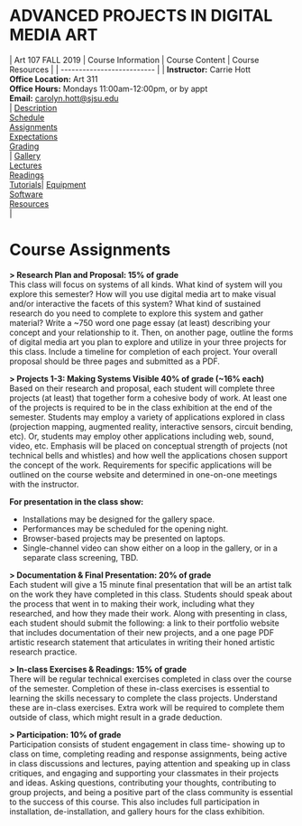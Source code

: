 # **ADVANCED PROJECTS IN DIGITAL MEDIA ART**

|  Art 107 FALL 2019  | Course Information  | Course Content | Course Resources |
| -------------------------- |
| **Instructor:** Carrie Hott <br> **Office Location:** Art 311 <br> **Office Hours:** Mondays 11:00am-12:00pm, or by appt <br> **Email:** carolyn.hott@sjsu.edu <br> | [Description](https://carriehott.github.io/sjsu-art107/#course-description) <br>  [Schedule](https://carriehott.github.io/sjsu-art107/schedule) <br> [Assignments](https://carriehott.github.io/sjsu-art107/assignments)<br>  [Expectations](https://carriehott.github.io/sjsu-art107/#course-expectations) <br>[Grading](https://carriehott.github.io/sjsu-art107/grading)<br>| [Gallery](https://carriehott.github.io/sjsu-art107/critiques)<br> [Lectures](https://carriehott.github.io/sjsu-art107/lectures)<br> [Readings](https://carriehott.github.io/sjsu-art107/readings) <br> [Tutorials](https://carriehott.github.io/sjsu-art107/tutorials)| [Equipment](https://carriehott.github.io/sjsu-art107/setup)<br> [Software](https://carriehott.github.io/sjsu-art107/programs) <br> [Resources](https://carriehott.github.io/sjsu-art107/resources) <br>|


# Course Assignments

**> Research Plan and Proposal: 15% of grade**<br>
This class will focus on systems of all kinds. What kind of system will you explore this semester? How will you use digital media art to make visual and/or interactive the facets of this system? What kind of sustained research do you need to complete to explore this system and gather material? Write a ~750 word one page essay (at least) describing your concept and your relationship to it. Then, on another page, outline the forms of digital media art you plan to explore and utilize in your three projects for this class. Include a timeline for completion of each project. Your overall proposal should be three pages and submitted as a PDF. <br>

**> Projects 1-3: Making Systems Visible 40% of grade (~16% each)**<br>
Based on their research and proposal, each student will complete three projects (at least) that together form a cohesive body of work. At least one of the projects is required to be in the class exhibition at the end of the semester. Students may employ a variety of applications explored in class (projection mapping, augmented reality, interactive sensors, circuit bending, etc). Or, students may employ other applications including web, sound, video, etc. Emphasis will be placed on conceptual strength of projects (not technical bells and whistles) and how well the applications chosen support the concept of the work. Requirements for specific applications will be outlined on the course website and determined in one-on-one meetings with the instructor. 

**For presentation in the class show:**
- Installations may be designed for the gallery space. 
- Performances may be scheduled for the opening night. 
- Browser-based projects may be presented on laptops. 
- Single-channel video can show either on a loop in the gallery, or in a separate class screening, TBD.

**> Documentation & Final Presentation: 20% of grade**<br>
Each student will give a 15 minute final presentation that will be an artist talk on the work they have completed in this class. Students should speak about the process that went in to making their work, including what they researched, and how they made their work. Along with presenting in class, each student should submit the following: a link to their portfolio website that includes documentation of their new projects, and a one page PDF artistic research statement that articulates in writing their honed artistic research practice. 

**> In-class Exercises & Readings: 15% of grade**<br>
There will be regular technical exercises completed in class over the course of the semester. Completion of these in-class exercises is essential to learning the skills necessary to complete the class projects. Understand these are in-class exercises. Extra work will be required to complete them outside of class, which might result in a grade deduction. 

**> Participation: 10% of grade**<br>
Participation consists of student engagement in class time- showing up to class on time, completing reading and response assignments, being active in class discussions and lectures, paying attention and speaking up in class critiques, and engaging and supporting your classmates in their projects and ideas. Asking questions, contributing your thoughts, contributing to group projects, and being a positive part of the class community is essential to the success of this course. This also includes full participation in installation, de-installation, and gallery hours for the class exhibition.


